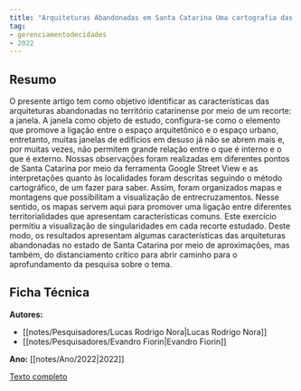 ```yaml
---
title: "Arquiteturas Abandonadas em Santa Catarina Uma cartografia das janelas"
tag:
- gerenciamentodecidades
- 2022
---
```


## Resumo

O presente artigo tem como objetivo identificar as características das arquiteturas abandonadas no território catarinense por meio de um recorte: a janela. A janela como objeto de estudo, configura-se como o elemento que promove a ligação entre o espaço arquitetônico e o espaço urbano, entretanto, muitas janelas de edifícios em desuso já não se abrem mais e, por muitas vezes, não permitem grande relação entre o que é interno e o que é externo. Nossas observações foram realizadas em diferentes pontos de Santa Catarina por meio da ferramenta Google Street View e as interpretações quanto às localidades foram descritas seguindo o método cartográfico, de um fazer para saber. Assim, foram organizados mapas e montagens que possibilitam a visualização de entrecruzamentos. Nesse sentido, os mapas servem aqui para promover uma ligação entre diferentes territorialidades que apresentam características comuns. Este exercício permitiu a visualização de singularidades em cada recorte estudado. Deste modo, os resultados apresentam algumas características das arquiteturas abandonadas no estado de Santa Catarina por meio de aproximações, mas também, do distanciamento crítico para abrir caminho para o aprofundamento da pesquisa sobre o tema.

## Ficha Técnica

**Autores:**
- [[notes/Pesquisadores/Lucas Rodrigo Nora|Lucas Rodrigo Nora]]
- [[notes/Pesquisadores/Evandro Fiorin|Evandro Fiorin]]

**Ano:** [[notes/Ano/2022|2022]]

[Texto completo](https://www.eventoanap.org/data/inscricoes/268/revisado_268_memoria_patrimonio_e_paisagem1658351336w35GuhwiQ1pdf.pdf)